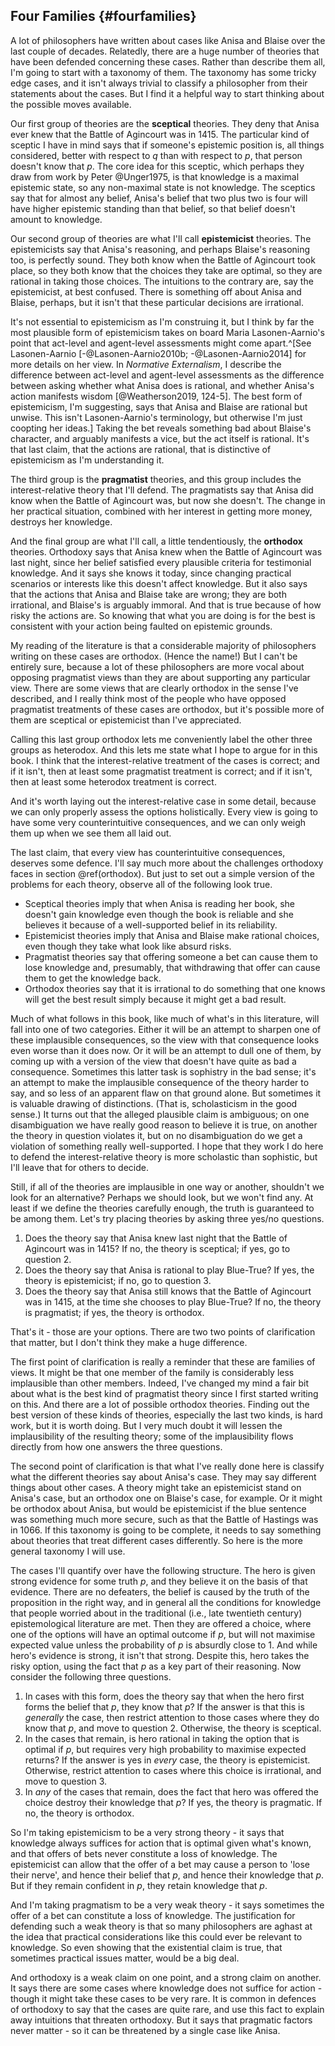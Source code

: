 ## Four Families {#fourfamilies}

A lot of philosophers have written about cases like Anisa and Blaise over the last couple of decades. Relatedly, there are a huge number of theories that have been defended concerning these cases. Rather than describe them all, I'm going to start with a taxonomy of them. The taxonomy has some tricky edge cases, and it isn't always trivial to classify a philosopher from their statements about the cases. But I find it a helpful way to start thinking about the possible moves available.

Our first group of theories are the **sceptical** theories. They deny that Anisa ever knew that the Battle of Agincourt was in 1415. The particular kind of sceptic I have in mind says that if someone's epistemic position is, all things considered, better with respect to $q$ than with respect to $p$, that person doesn't know that $p$. The core idea for this sceptic, which perhaps they draw from work by Peter @Unger1975, is that knowledge is a maximal epistemic state, so any non-maximal state is not knowledge. The sceptics say that for almost any belief, Anisa's belief that two plus two is four will have higher epistemic standing than that belief, so that belief doesn't amount to knowledge.

Our second group of theories are what I'll call **epistemicist** theories. The epistemicists say that Anisa's reasoning, and perhaps Blaise's reasoning too, is perfectly sound. They both know when the Battle of Agincourt took place, so they both know that the choices they take are optimal, so they are rational in taking those choices. The intuitions to the contrary are, say the epistemicist, at best confused. There is something off about Anisa and Blaise, perhaps, but it isn't that these particular decisions are irrational.

It's not essential to epistemicism as I'm construing it, but I think by far the most plausible form of epistemicism takes on board Maria Lasonen-Aarnio's point that act-level and agent-level assessments might come apart.^[See Lasonen-Aarnio [-@Lasonen-Aarnio2010b; -@Lasonen-Aarnio2014] for more details on her view. In _Normative Externalism_, I describe the difference between act-level and agent-level assessments as the difference between asking whether what Anisa does is rational, and whether Anisa's action manifests wisdom [@Weatherson2019, 124-5]. The best form of epistemicism, I'm suggesting, says that Anisa and Blaise are rational but unwise. This isn't Lasonen-Aarnio's terminology, but otherwise I'm just coopting her ideas.] Taking the bet reveals something bad about Blaise's character, and arguably manifests a vice, but the act itself is rational. It's that last claim, that the actions are rational, that is distinctive of epistemicism as I'm understanding it.

The third group is the **pragmatist** theories, and this group includes the interest-relative theory that I'll defend. The pragmatists say that Anisa did know when the Battle of Agincourt was, but now she doesn't. The change in her practical situation, combined with her interest in getting more money, destroys her knowledge.

And the final group are what I'll call, a little tendentiously, the **orthodox** theories. Orthodoxy says that Anisa knew when the Battle of Agincourt was last night, since her belief satisfied every plausible criteria for testimonial knowledge. And it says she knows it today, since changing practical scenarios or interests like this doesn't affect knowledge. But it also says that the actions that Anisa and Blaise take are wrong; they are both irrational, and Blaise's is arguably immoral. And that is true because of how risky the actions are. So knowing that what you are doing is for the best is consistent with your action being faulted on epistemic grounds.

My reading of the literature is that a considerable majority of philosophers writing on these cases are orthodox. (Hence the name!) But I can't be entirely sure, because a lot of these philosophers are more vocal about opposing pragmatist views than they are about supporting any particular view. There are some views that are clearly orthodox in the sense I've described, and I really think most of the people who have opposed pragmatist treatments of these cases are orthodox, but it's possible more of them are sceptical or epistemicist than I've appreciated.

Calling this last group orthodox lets me conveniently label the other three groups as heterodox. And this lets me state what I hope to argue for in this book. I think that the interest-relative treatment of the cases is correct; and if it isn't, then at least some pragmatist treatment is correct; and if it isn't, then at least some heterodox treatment is correct. 

And it's worth laying out the interest-relative case in some detail, because we can only properly assess the options holistically. Every view is going to have some very counterintuitive consequences, and we can only weigh them up when we see them all laid out.

The last claim, that every view has counterintuitive consequences, deserves some defence. I'll say much more about the challenges orthodoxy faces in section \@ref(orthodox). But just to set out a simple version of the problems for each theory, observe all of the following look true.

* Sceptical theories imply that when Anisa is reading her book, she doesn't gain knowledge even though the book is reliable and she believes it because of a well-supported belief in its reliability.
* Epistemicist theories imply that Anisa and Blaise make rational choices, even though they take what look like absurd risks.
* Pragmatist theories say that offering someone a bet can cause them to lose knowledge and, presumably, that withdrawing that offer can cause them to get the knowledge back.
* Orthodox theories say that it is irrational to do something that one knows will get the best result simply because it might get a bad result.

Much of what follows in this book, like much of what's in this literature, will fall into one of two categories. Either it will be an attempt to sharpen one of these implausible consequences, so the view with that consequence looks even worse than it does now. Or it will be an attempt to dull one of them, by coming up with a version of the view that doesn't have quite as bad a consequence. Sometimes this latter task is sophistry in the bad sense; it's an attempt to make the implausible consequence of the theory harder to say, and so less of an apparent flaw on that ground alone. But sometimes it is valuable drawing of distinctions. (That is, scholasticism in the good sense.) It turns out that the alleged plausible claim is ambiguous; on one disambiguation we have really good reason to believe it is true, on another the theory in question violates it, but on no disambiguation do we get a violation of something really well-supported. I hope that they work I do here to defend the interest-relative theory is more scholastic than sophistic, but I'll leave that for others to decide.

Still, if all of the theories are implausible in one way or another, shouldn't we look for an alternative? Perhaps we should look, but we won't find any. At least if we define the theories carefully enough, the truth is guaranteed to be among them. Let's try placing theories by asking three yes/no questions.

1. Does the theory say that Anisa knew last night that the Battle of Agincourt was in 1415? If no, the theory is sceptical; if yes, go to question 2.
2. Does the theory say that Anisa is rational to play Blue-True? If yes, the theory is epistemicist; if no, go to question 3.
3. Does the theory say that Anisa still knows that the Battle of Agincourt was in 1415, at the time she chooses to play Blue-True? If no, the theory is pragmatist; if yes, the theory is orthodox.

That's it - those are your options. There are two two points of clarification that matter, but I don't think they make a huge difference.

The first point of clarification is really a reminder that these are families of views. It might be that one member of the family is considerably less implausible than other members. Indeed, I've changed my mind a fair bit about what is the best kind of pragmatist theory since I first started writing on this. And there are a lot of possible orthodox theories. Finding out the best version of these kinds of theories, especially the last two kinds, is hard work, but it is worth doing. But I very much doubt it will lessen the implausibility of the resulting theory; some of the implausibility flows directly from how one answers the three questions.

The second point of clarification is that what I've really done here is classify what the different theories say about Anisa's case. They may say different things about other cases. A theory might take an epistemicist stand on Anisa's case, but an orthodox one on Blaise's case, for example. Or it might be orthodox about Anisa, but would be epistemicist if the blue sentence was something much more secure, such as that the Battle of Hastings was in 1066. If this taxonomy is going to be complete, it needs to say something about theories that treat different cases differently. So here is the more general taxonomy I will use. 

The cases I'll quantify over have the following structure. The hero is given strong evidence for some truth $p$, and they believe it on the basis of that evidence. There are no defeaters, the belief is caused by the truth of the proposition in the right way, and in general all the conditions for knowledge that people worried about in the traditional (i.e., late twentieth century) epistemological literature are met. Then they are offered a choice, where one of the options will have an optimal outcome if $p$, but will not maximise expected value unless the probability of $p$ is absurdly close to 1. And while hero's evidence is strong, it isn't that strong. Despite this, hero takes the risky option, using the fact that $p$ as a key part of their reasoning. Now consider the following three questions.

1. In cases with this form, does the theory say that when the hero first forms the belief that $p$, they know that $p$? If the answer is that this is _generally_ the case, then restrict attention to those cases where they do know that $p$, and move to question 2. Otherwise, the theory is sceptical.
2. In the cases that remain, is hero rational in taking the option that is optimal if $p$, but requires very high probability to maximise expected returns? If the answer is yes in _every_ case, the theory is epistemicist. Otherwise, restrict attention to cases where this choice is irrational, and move to question 3.
3. In _any_ of the cases that remain, does the fact that hero was offered the choice destroy their knowledge that $p$? If yes, the theory is pragmatic. If no, the theory is orthodox.

So I'm taking epistemicism to be a very strong theory - it says that knowledge always suffices for action that is optimal given what's known, and that offers of bets never constitute a loss of knowledge. The epistemicist can allow that the offer of a bet may cause a person to 'lose their nerve', and hence their belief that $p$, and hence their knowledge that $p$. But if they remain confident in $p$, they retain knowledge that $p$.

And I'm taking pragmatism to be a very weak theory - it says sometimes the offer of a bet can constitute a loss of knowledge. The justification for defending such a weak theory is that so many philosophers are aghast at the idea that practical considerations like this could ever be relevant to knowledge. So even showing that the existential claim is true, that sometimes practical issues matter, would be a big deal.

And orthodoxy is a weak claim on one point, and a strong claim on another. It says there are some cases where knowledge does not suffice for action - though it might take these cases to be very rare. It is common in defences of orthodoxy to say that the cases are quite rare, and use this fact to explain away intuitions that threaten orthodoxy. But it says that pragmatic factors never matter - so it can be threatened by a single case like Anisa.
